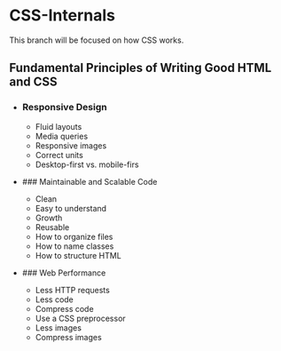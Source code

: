 # CSS-Internals

This branch will be focused on how CSS works.

## Fundamental Principles of Writing Good HTML and CSS

- ### Responsive Design

  - Fluid layouts
  - Media queries
  - Responsive images
  - Correct units
  - Desktop-first vs. mobile-firs

- ### Maintainable and Scalable Code
  
  - Clean
  - Easy to understand
  - Growth
  - Reusable
  - How to organize files
  - How to name classes
  - How to structure HTML

- ### Web Performance

  - Less HTTP requests
  - Less code
  - Compress code
  - Use a CSS preprocessor
  - Less images
  - Compress images
